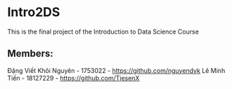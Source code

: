 # Intro2DS
This is the final project of the Introduction to Data Science Course
## Members:
  Đặng Viết Khôi Nguyên - 1753022 - https://github.com/nguyendvk
  Lê Minh Tiến - 18127229 - https://github.com/TiesenX
